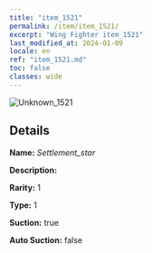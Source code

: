 ```yaml
---
title: "item_1521"
permalink: /item/item_1521/
excerpt: "Wing Fighter item_1521"
last_modified_at: 2024-01-09
locale: en
ref: "item_1521.md"
toc: false
classes: wide
---
```



 ![Unknown_1521](/images/item/Settlement_star_p.png)



## Details

 **Name:** *Settlement_star* 

 **Description:** 

 **Rarity:** 1 

 **Type:** 1 

 **Suction:** true 

 **Auto Suction:** false 


